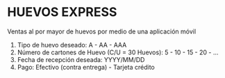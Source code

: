 # HUEVOS EXPRESS
Ventas al por mayor de huevos por medio de una aplicación móvil
1. Tipo de huevo deseado: A - AA - AAA
2. Número de cartones de Huevo (C/U = 30 Huevos): 5 - 10 - 15 - 20 - ...
4. Fecha de recepción deseada: YYYY/MM/DD
5. Pago: Efectivo (contra entrega) - Tarjeta crédito
